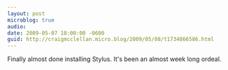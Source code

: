 ```yaml
---
layout: post
microblog: true
audio: 
date: 2009-05-07 18:00:00 -0600
guid: http://craigmcclellan.micro.blog/2009/05/08/t1734866586.html
---
```

Finally almost done installing Stylus.  It's been an almost week long ordeal.
